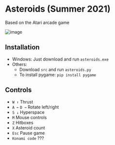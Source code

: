 # Asteroids (Summer 2021)

Based on the Atari arcade game

![image](https://github.com/jwseph/asteroids/assets/96963864/a48d7f92-ddd9-4676-8d4a-509af0ad4a7f)

## Installation

- Windows: Just download and run `asteroids.exe`
- Others:
  - Download `src` and run `asteroids.py`
  - To install pygame: `pip install pygame`

## Controls
- `W ↑` Thrust
- `A ←` `D →` Rotate left/right
- `S ↓` Hyperspace
- `M` Mouse controls
- `Z` Hitboxes
- `X` Asteroid count
- `Esc` Pause game
- `Konami code` ???
